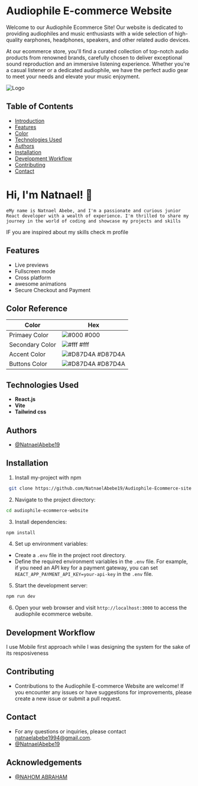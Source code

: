 
# Audiophile E-commerce Website

Welcome to our Audiophile Ecommerce Site! Our website is dedicated to providing audiophiles and music enthusiasts with a wide selection of high-quality earphones, headphones, speakers, and other related audio devices.

At our ecommerce store, you'll find a curated collection of top-notch audio products from renowned brands, carefully chosen to deliver exceptional sound reproduction and an immersive listening experience. Whether you're a casual listener or a dedicated audiophile, we have the perfect audio gear to meet your needs and elevate your music enjoyment.




![Logo](https://audiophile-ecommerce-website.netlify.app/assets/logo.ad23a5d0.svg)

## Table of Contents

- [Introduction](#Introduction)
- [Features](#Features)
- [Color](#colorPreference)
- [Technologies Used](#TechnologiesUsed)
- [Authors](#Authors)
- [Installation](#Installation)
- [Development Workflow](#DevelopmentWorkflow)
- [Contributing](#Contributing)
- [Contact](#Contact)



# Hi, I'm Natnael! 👋

``eMy name is Natnael Abebe, and I'm a passionate and curious junior React developer with a wealth of experience. I'm thrilled to share my journey in the world of coding and showcase my projects and skills``

IF you are inspired about my skills check m profile 
## Features

- Live previews
- Fullscreen mode
- Cross platform
- awesome animations
- Secure Checkout and Payment
## Color Reference

| Color             | Hex                                                                |
| ----------------- | ------------------------------------------------------------------ |
| Primaey Color | ![#000](https://via.placeholder.com/10/000000?text=+) #000 |
| Secondary Color | ![#fff](https://via.placeholder.com/10/fff?text=+) #fff |
| Accent Color | ![#D87D4A](https://via.placeholder.com/10/D87D4A?text=+) #D87D4A |
| Buttons Color | ![#D87D4A](https://via.placeholder.com/10/D87D4A?text=+) #D87D4A |


## Technologies Used

- **React.js**
- **Vite**
- **Tailwind css**
## Authors

- [@NatnaelAbebe19](https://www.github.com/NatnaelAbebe19)


## Installation

1. Install my-project with npm

```bash
 git clone https://github.com/NatnaelAbebe19/Audiophile-Ecommerce-site.git
```
2. Navigate to the project directory:

```bash
cd audiophile-ecommerce-website
```
3. Install dependencies:

```bash
npm install
```
4. Set up environment variables:

- Create a `.env` file in the project root directory.
- Define the required environment variables in the `.env` file. For example, if you need an API key for a payment gateway, you can set `REACT_APP_PAYMENT_API_KEY=your-api-key` in the `.env` file.

5. Start the development server:

```bash
npm run dev
```
6. Open your web browser and visit `http://localhost:3000` to access the audiophile ecommerce website.

## Development Workflow

I use Mobile first approach while I was designing the system for 
the sake of its resposiveness

## Contributing


- Contributions to the Audiophile E-commerce Website are welcome! If you encounter any issues or have suggestions for improvements, please create a new issue or submit a pull request.

## Contact

- For any questions or inquiries, please contact natnaelabebe1994@gmail.com.
- [@NatnaelAbebe19](https://www.github.com/NatnaelAbebe19)
## Acknowledgements

 -  [@NAHOM ABRAHAM](https://www.github.com/voidrak)

